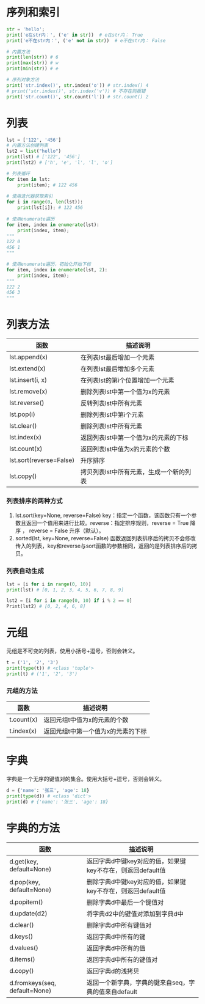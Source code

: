 
# 序列和索引
```python
str = 'hello';
print('e在str内：', ('e' in str))  # e在str内： True
print('e不在str内：', ('e' not in str))  # e不在str内： False

# 内置方法
print(len(str)) # 6
print(max(str)) # w
print(min(str)) # e

# 序列对象方法
print('str.index()', str.index('o')) # str.index() 4
# print('str.index()', str.index('v')) # 不存在则报错
print('str.count()', str.count('l')) # str.count() 2
```
# 列表
```python
lst = ['122', '456']
# 内置方法创建列表
lst2 = list("hello")
print(lst) # ['122', '456']
print(lst2) # ['h', 'e', 'l', 'l', 'o']

# 列表循环
for item in lst:
    print(item); # 122 456
    
# 使用迭代器获取索引  
for i in range(0, len(lst)):
    print(lst[i]); # 122 456
    
# 使用enumerate遍历
for item, index in enumerate(lst):
    print(index, item);
"""
122 0
456 1
"""

# 使用enumerate遍历，初始化开始下标
for item, index in enumerate(lst, 2):
    print(index, item);
"""
122 2
456 3
"""
```

# 列表方法
| 函数 | 描述说明 |
| --- | --- |
| lst.append(x) | 在列表lst最后增加一个元素 |
| lst.extend(x) | 在列表lst最后增加多个元素 |
| lst.insert(i, x) | 在列表lst的第i个位置增加一个元素 |
| lst.remove(x) | 删除列表lst中第一个值为x的元素 |
| lst.reverse() | 反转列表lst中所有元素 |
| lst.pop(i) | 删除列表lst中第i个元素 |
| lst.clear() | 删除列表lst中所有元素 |
| lst.index(x) | 返回列表lst中第一个值为x的元素的下标 |
| lst.count(x) | 返回列表lst中值为x的元素的个数 |
| lst.sort(reverse=False) | 升序排序 |
| lst.copy() | 拷贝列表lst中所有元素，生成一个新的列表 |

### 列表排序的两种方式
1. lst.sort(key=None, reverse=False) key：指定一个函数，该函数只有一个参数且返回一个值用来进行比较。reverse：指定排序规则，reverse = True 降序 ， reverse = False 升序（默认）。
2. sorted(lst, key=None, reverse=False) 函数返回列表排序后的拷贝不会修改传入的列表，key和reverse与sort函数的参数相同，返回的是列表排序后的拷贝。

### 列表自动生成
```python
lst = [i for i in range(0, 10)]
print(lst) # [0, 1, 2, 3, 4, 5, 6, 7, 8, 9]

lst2 = [i for i in range(0, 10) if i % 2 == 0]
Print(lst2) # [0, 2, 4, 6, 8]
```

# 元组
元组是不可变的列表，使用小括号+逗号，否则会转义。
```python
t = ('1', '2', '3')
print(type(t)) # <class 'tuple'>
print(t) # ('1', '2', '3')
```

### 元组的方法
| 函数 | 描述说明 |
| --- | --- |
| t.count(x) | 返回元组t中值为x的元素的个数 |
| t.index(x) | 返回元组t中第一个值为x的元素的下标 |

# 字典
字典是一个无序的键值对的集合。使用大括号+逗号，否则会转义。
```python
d = {'name': '张三', 'age': 18}
print(type(d)) # <class 'dict'>
print(d) # {'name': '张三', 'age': 18}
```

# 字典的方法
| 函数 | 描述说明 |
| --- | --- |
| d.get(key, default=None) | 返回字典d中键key对应的值，如果键key不存在，则返回default值 |
| d.pop(key, default=None) | 删除字典d中键key对应的值，如果键key不存在，则返回default值 |
| d.popitem() | 删除字典d中最后一个键值对 |
| d.update(d2) | 将字典d2中的键值对添加到字典d中 |
| d.clear() | 删除字典d中所有键值对 |
| d.keys() | 返回字典d中所有的键 |
| d.values() | 返回字典d中所有的值 |
| d.items() | 返回字典d中所有的键值对 |
| d.copy() | 返回字典d的浅拷贝 |
| d.fromkeys(seq, default=None) | 返回一个新字典，字典的键来自seq，字典的值来自default |
